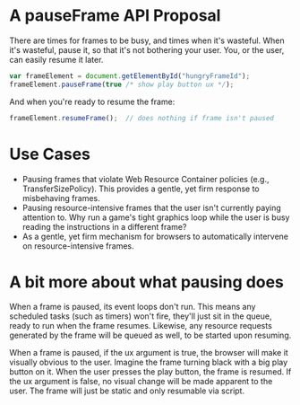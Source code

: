 # A pauseFrame API Proposal

There are times for frames to be busy, and times when it's wasteful. When it's wasteful, pause it, so that it's not bothering your user. You, or the user, can easily resume it later.

```javascript
var frameElement = document.getElementById("hungryFrameId");
frameElement.pauseFrame(true /* show play button ux */);
```

And when you're ready to resume the frame:
```javascript
frameElement.resumeFrame();  // does nothing if frame isn't paused
```

# Use Cases
* Pausing frames that violate Web Resource Container policies (e.g., TransferSizePolicy). This provides a gentle, yet firm response to misbehaving frames.
* Pausing resource-intensive frames that the user isn't currently paying attention to. Why run a game's tight graphics loop while the user is busy reading the instructions in a different frame?
* As a gentle, yet firm mechanism for browsers to automatically intervene on resource-intensive frames.


# A bit more about what pausing does
When a frame is paused, its event loops don't run. This means any scheduled tasks (such as timers) won't fire, they'll just sit in the queue, ready to run when the frame resumes. Likewise, any resource requests generated by the frame will be queued as well, to be started upon resuming.

When a frame is paused, if the ux argument is true, the browser will make it visually obvious to the user. Imagine the frame turning black with a big play button on it. When the user presses the play button, the frame is resumed. If the ux argument is false, no visual change will be made apparent to the user. The frame will just be static and only resumable via script.

